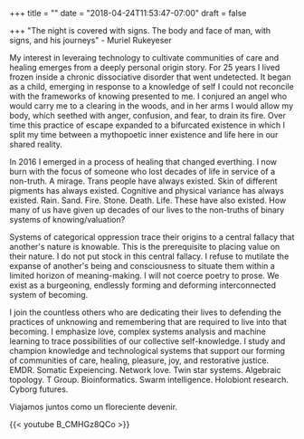 +++
title = ""
date = "2018-04-24T11:53:47-07:00"
draft = false

+++
"The night is covered with signs. The body and face of man, with signs, and
his journeys" - Muriel Rukeyeser

My interest in leveraing technology to cultivate communities of care and healing 
emerges from a deeply personal origin story. For 25 years I lived frozen inside 
a chronic dissociative disorder that went undetected. It began as a child,
emerging in response to a knowledge of self I could not reconcile with the 
frameworks of knowing presented to me. I conjured an angel who would carry me 
to a clearing in the woods, and in her arms I would allow my body, which seethed 
with anger, confusion, and fear, to drain its fire. Over time this practice of 
escape expanded to a bifurcated existence in which I split my time between 
a mythopoetic inner existence and life here in our shared reality. 

In 2016 I emerged in a process of healing that changed everthing. I now burn 
with the focus of someone who lost decades of life in service of a non-truth. 
A mirage. Trans people have always existed. Skin of different pigments has
always existed. Cognitive and physical variance has always existed. Rain. Sand. 
Fire. Stone. Death. Life. These have also existed. How many of us have given 
up decades of our lives to the non-truths of binary systems of knowing/valuation? 

Systems of categorical oppression trace their origins to a central fallacy that
another's nature is knowable. This is the prerequisite to placing value on their 
nature. I do not put stock in this central fallacy. I refuse to mutilate the 
expanse of another's being and consciousness to situate them within a limited 
horizon of meaning-making. I will not coerce poetry to prose. We exist as a 
burgeoning, endlessly forming and deforming interconnected system of becoming. 

I join the countless others who are dedicating their lives to defending the 
practices of unknowing and remembering that are required to live into that 
becoming. I emphasize love, complex systems analysis and machine learning to 
trace possibilities of our collective self-knowledge. I study and champion 
knowledge and technological systems that support our forming of communities of 
care, healing, pleasure, joy, and restorative justice. EMDR. Somatic Expeiencing. 
Network love. Twin star systems. Algebraic topology. T Group. Bioinformatics. 
Swarm intelligence. Holobiont research. Cyborg futures. 

Viajamos juntos como un floreciente devenir.

{{< youtube B_CMHGz8QCo >}}
